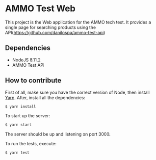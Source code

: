 # AMMO Test Web

This project is the Web application for the AMMO tech test. It provides a single page for searching products using the API(https://github.com/danilospa/ammo-test-api)

## Dependencies

- NodeJS 8.11.2
- AMMO Test API

## How to contribute

First of all, make sure you have the correct version of Node, then install [Yarn](https://yarnpkg.com/en/docs/install). After, install all the dependencies:
```bash
$ yarn install
```

To start up the server:
```bash
$ yarn start
```

The server should be up and listening on port 3000.

To run the tests, execute:
```bash
$ yarn test
```
